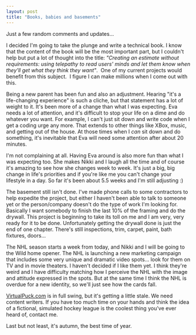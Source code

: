 ```yaml
---
layout: post
title: "Books, babies and basements"
---
```


<p>Just a few random comments and updates...</p>
<p>I decided I'm going to take the plunge and write a technical book. I know that the content of the book will be the most important part, but I couldn't help but put a lot of thought into the title: <em>"Creating an estimate without requirements: using telepathy to read users' minds and let them know when they'll get what they think they want"</em>.&nbsp; One of my current projects would benefit from this subject.&nbsp; I figure I can make millions when I come out with this.</p>
<p>Being a new parent has been fun and also an adjustment. Hearing "it's a life-changing experience" is such a cliche, but that statement has a lot of weight to it. It's been more of a change than what I was expecting. Eva needs a lot of attention, and it's difficult to stop your life on a dime and do whatever you want. For example, I can't just sit down and write code when I get a coding urge any more. That extends to other things like XBox, music, and getting out of the house. At those times when I <em>can</em> sit down and do something, it's inevitable that Eva will need some attention after about 20 minutes. </p>
<p>I'm not complaining at all. Having Eva around is also more fun than what I was expecting too. She makes Nikki and I laugh all the time and of course it's amazing to see how she changes week to week. It's just a big, big change in life's priorities and if you're like me you can't change your lifestyle in a day. So far it's been about 5.5 weeks and I'm still adjusting :)</p>
<p>The basement still isn't done. I've made phone calls to some contractors to help expedite the project, but either I haven't been able to talk to someone yet or the person/company doesn't do the type of work I'm looking for. Basically I want somebody to finish the last 10% of the framing and do the drywall. This project is beginning to take its toll on me and I am very, very ready for it to be done. Unfortunately getting the drywall done is just the end of one chapter. There's still inspections, trim, carpet, paint, bath fixtures, doors...</p>
<p>The NHL season starts a week from today, and Nikki and I will be going to the Wild home opener. The NHL is launching a new marketing campaign that includes some very unique and dramatic video spots... look for them on TV and in movie theaters. I haven't decided if I like them yet. I think they're weird and I have difficulty matching how I perceive the NHL with the image and attitude expressed in the spots. But at the same time I think the NHL is overdue for a new identity, so we'll just see how the cards fall.</p>
<p><a href="http://www.virtualpuck.com/">VirtualPuck.com</a> is in full swing, but it's getting a little stale. We need content writers. If you have too much time on your hands and think the idea of a fictional, simulated hockey league is the coolest thing you've ever heard of, contact me.</p>
<p>Last but not least, it's autumn, the best time of year.</p>
 

